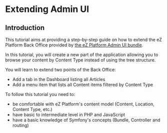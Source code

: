# Extending Admin UI

## Introduction

This tutorial aims at providing a step-by-step guide on how to extend the eZ Platform Back Office provided by [the eZ Platform Admin UI bundle](https://github.com/ezsystems/ezplatform-admin-ui). 

In this tutorial, you will create a new part of the application allowing you to browse your content by Content Type instead of using the tree structure.

You will learn to extend two points of the Back Office:

- Add a tab in the Dashboard listing all Articles
- Add a menu item that lists all Content items filtered by Content Type

To follow this tutorial you need to:

- be comfortable with eZ Platform's content model (Content, Location, Content Type, etc.)
- have basic to intermediate level in PHP and JavaScript
- have a basic knowledge of Symfony's concepts (Bundle, Controller and routing)
